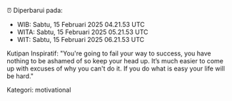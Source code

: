 ⏰ Diperbarui pada:
- WIB: Sabtu, 15 Februari 2025 04.21.53 UTC
- WITA: Sabtu, 15 Februari 2025 05.21.53 UTC
- WIT: Sabtu, 15 Februari 2025 06.21.53 UTC

Kutipan Inspiratif:
"You're going to fail your way to success, you have nothing to be ashamed of so keep your head up. It’s much easier to come up with excuses of why you can't do it. If you do what is easy your life will be hard."


Kategori: motivational

